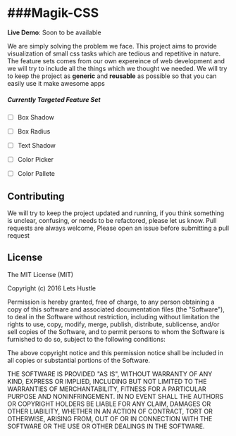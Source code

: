 ###Magik-CSS 
=======================


**Live Demo**: Soon to be available

We are simply solving the problem we face. 
This project aims to provide visualization of small css tasks which are tedious and repetitive in nature.
The feature sets comes from our own expereince of web development and we will try to include all the things which we thought we needed. 
We will try to keep the project as **generic** and **reusable** as possible so that you can easily use it make awesome apps


##### Currently Targeted Feature Set
- [ ] Box Shadow
- [ ] Box Radius
- [ ] Text Shadow
- [ ] Color Picker
- [ ] Color Pallete



Contributing
------------

We will try to keep the project updated and running, if you think something is unclear, confusing, 
or needs to be refactored, please let us know.
Pull requests are always welcome, Please open an issue before
submitting a pull request

License
-------

The MIT License (MIT)

Copyright (c) 2016 Lets Hustle

Permission is hereby granted, free of charge, to any person obtaining a copy of this software and associated documentation files (the "Software"), to deal in the Software without restriction, including without limitation the rights to use, copy, modify, merge, publish, distribute, sublicense, and/or sell copies of the Software, and to permit persons to whom the Software is furnished to do so, subject to the following conditions:

The above copyright notice and this permission notice shall be included in all copies or substantial portions of the Software.

THE SOFTWARE IS PROVIDED "AS IS", WITHOUT WARRANTY OF ANY KIND, EXPRESS OR IMPLIED, INCLUDING BUT NOT LIMITED TO THE WARRANTIES OF MERCHANTABILITY, FITNESS FOR A PARTICULAR PURPOSE AND NONINFRINGEMENT. IN NO EVENT SHALL THE AUTHORS OR COPYRIGHT HOLDERS BE LIABLE FOR ANY CLAIM, DAMAGES OR OTHER LIABILITY, WHETHER IN AN ACTION OF CONTRACT, TORT OR OTHERWISE, ARISING FROM, OUT OF OR IN CONNECTION WITH THE SOFTWARE OR THE USE OR OTHER DEALINGS IN THE SOFTWARE.
